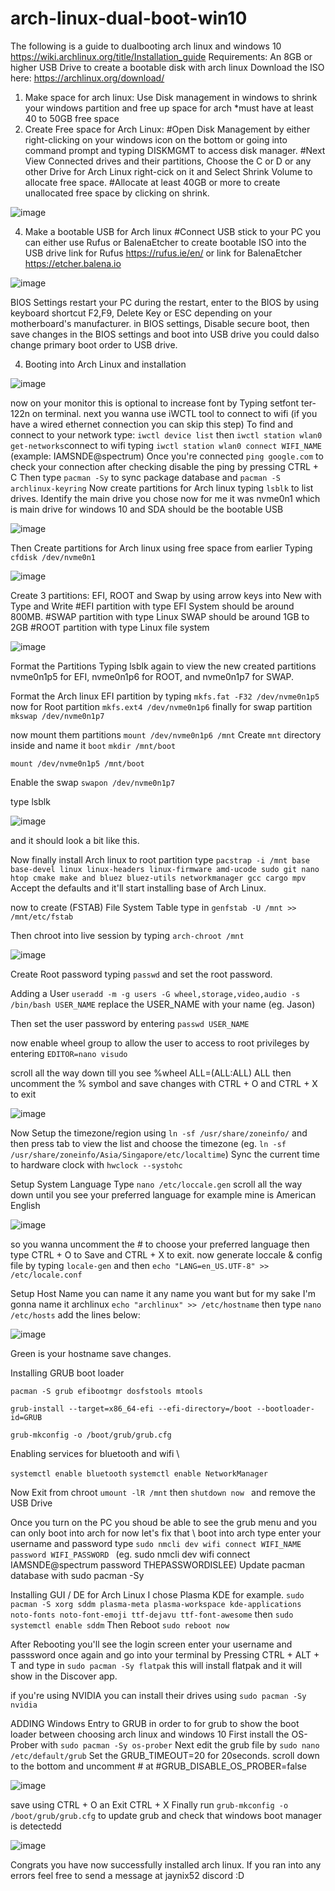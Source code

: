 # arch-linux-dual-boot-win10
The following is a guide to dualbooting arch linux and windows 10
https://wiki.archlinux.org/title/Installation_guide
Requirements: An 8GB or higher USB Drive to create a bootable disk with arch linux
Download the ISO here: https://archlinux.org/download/ 
1. Make space for arch linux: Use Disk management in windows to shrink your windows partition and free up space for arch *must have at least 40 to 50GB free space
2. Create Free space for Arch Linux:
   #Open Disk Management by either right-clicking on your windows icon on the bottom or going into command prompt and typing DISKMGMT to access disk manager.
   #Next View Connected drives and their partitions, Choose the C or D or any other Drive for Arch Linux right-cick on it and  Select Shrink Volume to allocate free space.
   #Allocate at least 40GB or more to create unallocated free space by clicking on shrink.
   
![image](https://github.com/user-attachments/assets/f1669acf-8419-44eb-9569-3ea1c6592d74)

4. Make a bootable USB for Arch linux
   #Connect USB stick to your PC you can either use Rufus or BalenaEtcher to create bootable ISO into the USB drive link for Rufus https://rufus.ie/en/ or link for BalenaEtcher https://etcher.balena.io
   
![image](https://github.com/user-attachments/assets/11ef7144-2809-43e1-bb40-5f192f9d7a55)

BIOS Settings
restart your PC 
during the restart, enter to the BIOS by using keyboard shortcut F2,F9, Delete Key or ESC depending on your motherboard's manufacturer.
in BIOS settings, Disable secure boot, then save changes in the BIOS settings and boot into USB drive you could dalso change primary boot order to USB drive.

4. Booting into Arch Linux and installation
   
![image](https://github.com/user-attachments/assets/04eb0cb4-a491-4f1b-b1de-bceb37b5dcc9)

now on your monitor this is optional to increase font by Typing setfont ter-122n on terminal.
next you wanna use iWCTL tool to connect to wifi (if you have a wired ethernet connection you can skip this step)
To find and connect to your network type: ```iwctl device list``` then ```iwctl station wlan0 get-networks```connect to wifi typing ```iwctl station wlan0 connect WIFI_NAME``` (example: IAMSNDE@spectrum)
Once you're connected ```ping google.com``` to check your connection after checking disable the ping by pressing CTRL + C
Then type ```pacman -Sy``` to sync package database and ```pacman -S archlinux-keyring```
Now create partitions for Arch linux typing ```lsblk``` to list drives. Identify the main drive you chose now for me it was nvme0n1 which is main drive for windows 10 and SDA should be the bootable USB 

![image](https://github.com/user-attachments/assets/328bdc1e-0317-4efd-847d-28d4a71aceda)

Then Create partitions for Arch linux using free space from earlier
Typing ```cfdisk /dev/nvme0n1```

![image](https://github.com/user-attachments/assets/efc3ac12-ea74-447c-a22a-de731b2efb2c)

Create 3 partitions: EFI, ROOT and Swap by using arrow keys into New with Type and Write
#EFI partition with type EFI System should be around 800MB.
#SWAP partition with type Linux SWAP should be around 1GB to 2GB
#ROOT partition with type Linux file system

![image](https://github.com/user-attachments/assets/5c65c3d1-2c18-4d98-b22d-627ca77bf4ba)

Format the Partitions 
Typing lsblk again to view the new created partitions
nvme0n1p5 for EFI, nvme0n1p6 for ROOT, and nvme0n1p7 for SWAP.

Format the Arch linux EFI partition by typing ```mkfs.fat -F32 /dev/nvme0n1p5```
now for Root partition ```mkfs.ext4 /dev/nvme0n1p6```
finally for swap partition ```mkswap /dev/nvme0n1p7```

now mount them partitions ```mount /dev/nvme0n1p6 /mnt```
Create `mnt` directory inside and name it `boot`
```mkdir /mnt/boot```

```mount /dev/nvme0n1p5 /mnt/boot```

Enable the swap ```swapon /dev/nvme0n1p7```

type lsblk 

![image](https://github.com/user-attachments/assets/1817e966-65a6-43bd-b1da-564104546497)

and it should look a bit like this.

Now finally install Arch linux to root partition type ```pacstrap -i /mnt base base-devel linux linux-headers linux-firmware amd-ucode sudo git nano htop cmake make and bluez bluez-utils networkmanager gcc cargo mpv```
Accept the defaults and it'll start installing base of Arch Linux.

now to create (FSTAB) File System Table 
type in ```genfstab -U /mnt >> /mnt/etc/fstab```

Then chroot into live session by typing ```arch-chroot /mnt```

![image](https://github.com/user-attachments/assets/68589ef3-1771-449e-b108-55d5c173366d)

Create Root password typing ```passwd``` and set the root password.

Adding a User ```useradd -m -g users -G wheel,storage,video,audio -s /bin/bash USER_NAME``` replace the USER_NAME with your name (eg. Jason) 

Then set the user password by entering ```passwd USER_NAME```

now enable wheel group to allow the user to access to root privileges by entering ```EDITOR=nano visudo```

scroll all the way down till you see %wheel ALL=(ALL:ALL) ALL then uncomment the % symbol and save changes with CTRL + O and CTRL + X to exit 

![image](https://github.com/user-attachments/assets/21126637-1440-4e8d-8792-4e643ea03e6c)

Now Setup the timezone/region using ```ln -sf /usr/share/zoneinfo/``` and then press tab to view the list and choose the timezone (eg. ```ln -sf /usr/share/zoneinfo/Asia/Singapore/etc/localtime```)
Sync the current time to hardware clock with ```hwclock --systohc```

Setup System Language
Type ```nano /etc/loccale.gen```
scroll all the way down until you see your preferred language for example mine is American English 

![image](https://github.com/user-attachments/assets/f44884c7-af51-47c8-9d39-f3b1c7bb60ca)

so you wanna uncomment the # to choose your preferred language then type CTRL + O to Save and CTRL + X to exit.
now generate loccale & config file
by typing ```locale-gen``` and then ```echo "LANG=en_US.UTF-8" >> /etc/locale.conf```

Setup Host Name you can name it any name you want but for my sake I'm gonna name it archlinux
```echo "archlinux" >> /etc/hostname```
then type  ``` nano /etc/hosts ``` add the lines below:

![image](https://github.com/user-attachments/assets/515b3e4e-c386-497a-8268-1ad8735794f8)


Green is your hostname save changes.

Installing GRUB boot loader

```pacman -S grub efibootmgr dosfstools mtools```

```grub-install --target=x86_64-efi --efi-directory=/boot --bootloader-id=GRUB```

```grub-mkconfig -o /boot/grub/grub.cfg```

Enabling services for bluetooth and wifi \\

```systemctl enable bluetooth```
```systemctl enable NetworkManager```

Now Exit from chroot ```umount -lR /mnt```
 then ```shutdown now ``` and remove the USB Drive

Once you turn on the PC you shoud be able to see the grub menu and you can only boot into arch for now let's fix that \\
boot into arch type enter your username and password type ```sudo nmcli dev wifi connect WIFI_NAME password WIFI_PASSWORD ``` (eg. sudo nmcli dev wifi connect IAMSNDE@spectrum password THEPASSWORDISLEE)
Update pacman database with sudo pacman -Sy

Installing GUI / DE for Arch Linux 
I chose Plasma KDE for example. ```sudo pacman -S xorg sddm plasma-meta plasma-workspace kde-applications noto-fonts noto-font-emoji ttf-dejavu ttf-font-awesome``` then ```sudo systemctl enable sddm```
Then Reboot ```sudo reboot now```

After Rebooting you'll see the login screen enter your username and passsword once again and go into your terminal by Pressing CTRL + ALT + T and type in ```sudo pacman -Sy flatpak``` this will install flatpak and it will show in the Discover app.

if you're using NVIDIA you can install their drives using ```sudo pacman -Sy nvidia```

ADDING Windows Entry to GRUB in order to for grub to show the boot loader between choosing arch linux and windows 10
First install the OS-Prober with ```sudo pacman -Sy os-prober```
Next edit the grub file by ```sudo nano /etc/default/grub```
Set the GRUB_TIMEOUT=20 for 20seconds.
scroll down to the bottom and uncomment # at #GRUB_DISABLE_OS_PROBER=false

![image](https://github.com/user-attachments/assets/3f7366c3-f43c-4053-8319-ec5329978915)

save using CTRL + O an Exit CTRL + X
Finally run ```grub-mkconfig -o /boot/grub/grub.cfg``` to update grub and check that windows boot manager is detectedd

![image](https://github.com/user-attachments/assets/2be72e4d-531e-4696-9999-45b08b62f6bd)

Congrats you have now successfully installed arch linux. If you ran into any errors feel free to send a message at jaynix52 discord :D

   



   



